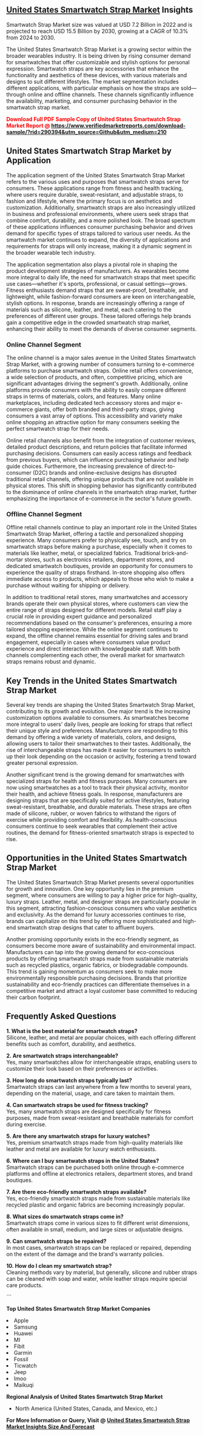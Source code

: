 <h2><a href="https://www.verifiedmarketreports.com/download-sample/?rid=290394&amp;utm_source=Github&amp;utm_medium=210" target="_blank">United States Smartwatch Strap Market</a> Insights</h2><p>Smartwatch Strap Market size was valued at USD 7.2 Billion in 2022 and is projected to reach USD 15.5 Billion by 2030, growing at a CAGR of 10.3% from 2024 to 2030.</p><p><p>The United States Smartwatch Strap Market is a growing sector within the broader wearables industry. It is being driven by rising consumer demand for smartwatches that offer customizable and stylish options for personal expression. Smartwatch straps are key accessories that enhance the functionality and aesthetics of these devices, with various materials and designs to suit different lifestyles. The market segmentation includes different applications, with particular emphasis on how the straps are sold—through online and offline channels. These channels significantly influence the availability, marketing, and consumer purchasing behavior in the smartwatch strap market. <strong><p><span class=""><span style="color: #ff0000;"><strong>Download Full PDF Sample Copy of United States Smartwatch Strap Market Report</strong> @ </span><a href="https://www.verifiedmarketreports.com/download-sample/?rid=290394&amp;utm_source=Github&amp;utm_medium=210" target="_blank">https://www.verifiedmarketreports.com/download-sample/?rid=290394&amp;utm_source=Github&amp;utm_medium=210</a></span></p></strong></p><h2>United States Smartwatch Strap Market by Application</h2><p>The application segment of the United States Smartwatch Strap Market refers to the various uses and purposes that smartwatch straps serve for consumers. These applications range from fitness and health tracking, where users require durable, sweat-resistant, and adjustable straps, to fashion and lifestyle, where the primary focus is on aesthetics and customization. Additionally, smartwatch straps are also increasingly utilized in business and professional environments, where users seek straps that combine comfort, durability, and a more polished look. The broad spectrum of these applications influences consumer purchasing behavior and drives demand for specific types of straps tailored to various user needs. As the smartwatch market continues to expand, the diversity of applications and requirements for straps will only increase, making it a dynamic segment in the broader wearable tech industry.</p><p>The application segmentation also plays a pivotal role in shaping the product development strategies of manufacturers. As wearables become more integral to daily life, the need for smartwatch straps that meet specific use cases—whether it's sports, professional, or casual settings—grows. Fitness enthusiasts demand straps that are sweat-proof, breathable, and lightweight, while fashion-forward consumers are keen on interchangeable, stylish options. In response, brands are increasingly offering a range of materials such as silicone, leather, and metal, each catering to the preferences of different user groups. These tailored offerings help brands gain a competitive edge in the crowded smartwatch strap market, enhancing their ability to meet the demands of diverse consumer segments.</p><h3>Online Channel Segment</h3><p>The online channel is a major sales avenue in the United States Smartwatch Strap Market, with a growing number of consumers turning to e-commerce platforms to purchase smartwatch straps. Online retail offers convenience, a wide selection of products, and often, competitive pricing, which are significant advantages driving the segment's growth. Additionally, online platforms provide consumers with the ability to easily compare different straps in terms of materials, colors, and features. Many online marketplaces, including dedicated tech accessory stores and major e-commerce giants, offer both branded and third-party straps, giving consumers a vast array of options. This accessibility and variety make online shopping an attractive option for many consumers seeking the perfect smartwatch strap for their needs.</p><p>Online retail channels also benefit from the integration of customer reviews, detailed product descriptions, and return policies that facilitate informed purchasing decisions. Consumers can easily access ratings and feedback from previous buyers, which can influence purchasing behavior and help guide choices. Furthermore, the increasing prevalence of direct-to-consumer (D2C) brands and online-exclusive designs has disrupted traditional retail channels, offering unique products that are not available in physical stores. This shift in shopping behavior has significantly contributed to the dominance of online channels in the smartwatch strap market, further emphasizing the importance of e-commerce in the sector's future growth.</p><h3>Offline Channel Segment</h3><p>Offline retail channels continue to play an important role in the United States Smartwatch Strap Market, offering a tactile and personalized shopping experience. Many consumers prefer to physically see, touch, and try on smartwatch straps before making a purchase, especially when it comes to materials like leather, metal, or specialized fabrics. Traditional brick-and-mortar stores, such as electronics retailers, department stores, and dedicated smartwatch boutiques, provide an opportunity for consumers to experience the quality of straps firsthand. In-store shopping also offers immediate access to products, which appeals to those who wish to make a purchase without waiting for shipping or delivery.</p><p>In addition to traditional retail stores, many smartwatches and accessory brands operate their own physical stores, where customers can view the entire range of straps designed for different models. Retail staff play a crucial role in providing expert guidance and personalized recommendations based on the consumer's preferences, ensuring a more tailored shopping experience. While the online segment continues to expand, the offline channel remains essential for driving sales and brand engagement, especially in cases where consumers value product experience and direct interaction with knowledgeable staff. With both channels complementing each other, the overall market for smartwatch straps remains robust and dynamic.</p><h2>Key Trends in the United States Smartwatch Strap Market</h2><p>Several key trends are shaping the United States Smartwatch Strap Market, contributing to its growth and evolution. One major trend is the increasing customization options available to consumers. As smartwatches become more integral to users' daily lives, people are looking for straps that reflect their unique style and preferences. Manufacturers are responding to this demand by offering a wide variety of materials, colors, and designs, allowing users to tailor their smartwatches to their tastes. Additionally, the rise of interchangeable straps has made it easier for consumers to switch up their look depending on the occasion or activity, fostering a trend toward greater personal expression.</p><p>Another significant trend is the growing demand for smartwatches with specialized straps for health and fitness purposes. Many consumers are now using smartwatches as a tool to track their physical activity, monitor their health, and achieve fitness goals. In response, manufacturers are designing straps that are specifically suited for active lifestyles, featuring sweat-resistant, breathable, and durable materials. These straps are often made of silicone, rubber, or woven fabrics to withstand the rigors of exercise while providing comfort and flexibility. As health-conscious consumers continue to seek wearables that complement their active routines, the demand for fitness-oriented smartwatch straps is expected to rise.</p><h2>Opportunities in the United States Smartwatch Strap Market</h2><p>The United States Smartwatch Strap Market presents several opportunities for growth and innovation. One key opportunity lies in the premium segment, where consumers are willing to pay a higher price for high-quality, luxury straps. Leather, metal, and designer straps are particularly popular in this segment, attracting fashion-conscious consumers who value aesthetics and exclusivity. As the demand for luxury accessories continues to rise, brands can capitalize on this trend by offering more sophisticated and high-end smartwatch strap designs that cater to affluent buyers.</p><p>Another promising opportunity exists in the eco-friendly segment, as consumers become more aware of sustainability and environmental impact. Manufacturers can tap into the growing demand for eco-conscious products by offering smartwatch straps made from sustainable materials such as recycled plastics, organic fabrics, or biodegradable compounds. This trend is gaining momentum as consumers seek to make more environmentally responsible purchasing decisions. Brands that prioritize sustainability and eco-friendly practices can differentiate themselves in a competitive market and attract a loyal customer base committed to reducing their carbon footprint.</p><h2>Frequently Asked Questions</h2><p><strong>1. What is the best material for smartwatch straps?</strong><br>Silicone, leather, and metal are popular choices, with each offering different benefits such as comfort, durability, and aesthetics.</p><p><strong>2. Are smartwatch straps interchangeable?</strong><br>Yes, many smartwatches allow for interchangeable straps, enabling users to customize their look based on their preferences or activities.</p><p><strong>3. How long do smartwatch straps typically last?</strong><br>Smartwatch straps can last anywhere from a few months to several years, depending on the material, usage, and care taken to maintain them.</p><p><strong>4. Can smartwatch straps be used for fitness tracking?</strong><br>Yes, many smartwatch straps are designed specifically for fitness purposes, made from sweat-resistant and breathable materials for comfort during exercise.</p><p><strong>5. Are there any smartwatch straps for luxury watches?</strong><br>Yes, premium smartwatch straps made from high-quality materials like leather and metal are available for luxury watch enthusiasts.</p><p><strong>6. Where can I buy smartwatch straps in the United States?</strong><br>Smartwatch straps can be purchased both online through e-commerce platforms and offline at electronics retailers, department stores, and brand boutiques.</p><p><strong>7. Are there eco-friendly smartwatch straps available?</strong><br>Yes, eco-friendly smartwatch straps made from sustainable materials like recycled plastic and organic fabrics are becoming increasingly popular.</p><p><strong>8. What sizes do smartwatch straps come in?</strong><br>Smartwatch straps come in various sizes to fit different wrist dimensions, often available in small, medium, and large sizes or adjustable designs.</p><p><strong>9. Can smartwatch straps be repaired?</strong><br>In most cases, smartwatch straps can be replaced or repaired, depending on the extent of the damage and the brand's warranty policies.</p><p><strong>10. How do I clean my smartwatch strap?</strong><br>Cleaning methods vary by material, but generally, silicone and rubber straps can be cleaned with soap and water, while leather straps require special care products.</p>```</p><p><strong>Top United States Smartwatch Strap Market Companies</strong></p><div data-test-id=""><p><li>Apple</li><li> Samsung</li><li> Huawei</li><li> MI</li><li> Fibit</li><li> Garmin</li><li> Fossil</li><li> Ticwatch</li><li> Jeep</li><li> Imoo</li><li> Maikuqi</li></p><div><strong>Regional Analysis of&nbsp;United States Smartwatch Strap Market</strong></div><ul><li dir="ltr"><p dir="ltr">North America&nbsp;(United States, Canada, and Mexico, etc.)</p></li></ul><p><strong>For More Information or Query, Visit @&nbsp;</strong><strong><a href="https://www.verifiedmarketreports.com/product/smartwatch-strap-market/?utm_source=Github&amp;utm_medium=210" target="_blank">United States Smartwatch Strap Market Insights Size And Forecast</a></strong></p></div>
